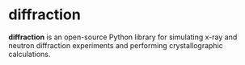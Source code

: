 # diffraction

**diffraction** is an open-source Python library for simulating x-ray and neutron diffraction experiments and performing crystallographic calculations.